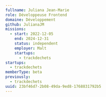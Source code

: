 ```yaml
---
fullname: Juliana Jean-Marie
role: Développeuse Frontend
domaine: Développement
github: JulianaJM
missions:
  - start: 2022-12-05
    end: 2024-12-31
    status: independent
    employer: Malt
    startups:
      - trackdechets
startups:
  - trackdechets
memberType: beta
previously:
  - trackdechets
uuid: 23bf46d7-2b08-49da-9ed8-1768831792b5
---
```

